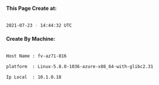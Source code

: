 
   
#### This Page Create at:

```bash

2021-07-23 - 14:44:32 UTC

```

#### Create By Machine:

```bash

Host Name : fv-az71-816

platform  : Linux-5.8.0-1036-azure-x86_64-with-glibc2.31

Ip Local  : 10.1.0.18

```

